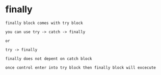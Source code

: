 # finally

	finally block comes with try block 

	you can use try -> catch -> finally

	or

	try -> finally

	finally does not depent on catch block

	once control enter into try block then finally block will excecute

	